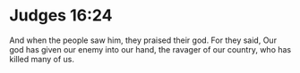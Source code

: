 # Judges 16:24

And when the people saw him, they praised their god. For they said, Our god has given our enemy into our hand, the ravager of our country, who has killed many of us.
